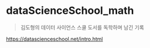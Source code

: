 # dataScienceSchool_math
> 김도형의 데이터 사이언스 스쿨 도서를 독학하며 남긴 기록

https://datascienceschool.net/intro.html
